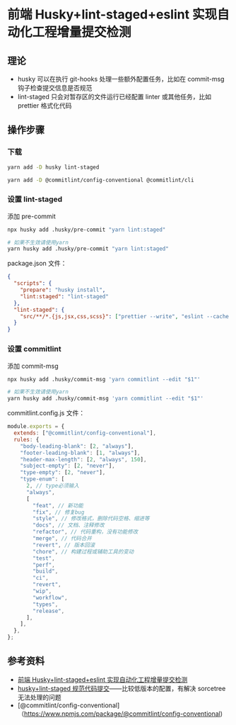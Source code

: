 # 前端 Husky+lint-staged+eslint 实现自动化工程增量提交检测

## 理论

- husky 可以在执行 git-hooks 处理一些额外配置任务，比如在 commit-msg 钩子检查提交信息是否规范
- lint-staged 只会对暂存区的文件运行已经配置 linter 或其他任务，比如 prettier 格式化代码

## 操作步骤

### 下载

```sh
yarn add -D husky lint-staged

yarn add -D @commitlint/config-conventional @commitlint/cli
```

### 设置 lint-staged

添加 pre-commit

```sh
npx husky add .husky/pre-commit "yarn lint:staged"

# 如果不生效请使用yarn
yarn husky add .husky/pre-commit "yarn lint:staged"
```

package.json 文件：

```json
{
  "scripts": {
    "prepare": "husky install",
    "lint:staged": "lint-staged"
  },
  "lint-staged": {
    "src/**/*.{js,jsx,css,scss}": ["prettier --write", "eslint --cache --fix"]
  }
}
```

### 设置 commitlint

添加 commit-msg

```sh
npx husky add .husky/commit-msg 'yarn commitlint --edit "$1"'

# 如果不生效请使用yarn
yarn husky add .husky/commit-msg 'yarn commitlint --edit "$1"'

```

commitlint.config.js 文件：

```js
module.exports = {
  extends: ["@commitlint/config-conventional"],
  rules: {
    "body-leading-blank": [2, "always"],
    "footer-leading-blank": [1, "always"],
    "header-max-length": [2, "always", 150],
    "subject-empty": [2, "never"],
    "type-empty": [2, "never"],
    "type-enum": [
      2, // type必须输入
      "always",
      [
        "feat", // 新功能
        "fix", // 修复bug
        "style", // 修改格式，删除代码空格、缩进等
        "docs", // 文档、注释修改
        "refactor", // 代码重构，没有功能修改
        "merge", // 代码合并
        "revert", // 版本回滚
        "chore", // 构建过程或辅助工具的变动
        "test",
        "perf",
        "build",
        "ci",
        "revert",
        "wip",
        "workflow",
        "types",
        "release",
      ],
    ],
  },
};
```

## 参考资料

- [前端 Husky+lint-staged+eslint 实现自动化工程增量提交检测](https://juejin.cn/post/7086365265260183583)
- [husky+lint-staged 规范代码提交](https://juejin.cn/post/7027013488132227079)——比较低版本的配置，有解决 sorcetree 无法处理的问题
- [@commitlint/config-conventional]（https://www.npmjs.com/package/@commitlint/config-conventional)
